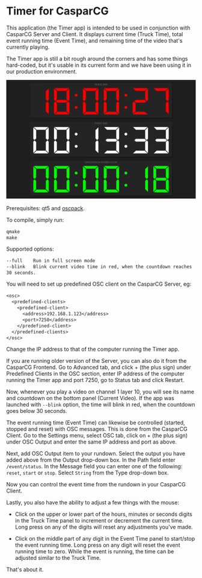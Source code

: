 # Timer for CasparCG

This application (the Timer app) is intended to be used in conjunction with CasparCG Server and Client. It displays current time (Truck Time), total event running time (Event Time), and remaining time of the video that's currently playing.

The Timer app is still a bit rough around the corners and has some things hard-coded, but it's usable in its current form and we have been using it in our production environment.

![Screenshot](screenshot.png)

Prerequisites: qt5 and [oscpack](https://github.com/dimitry-ishenko-casparcg/oscpack).

To compile, simply run:

    qmake
    make

Supported options:

    --full    Run in full screen mode
    --blink   Blink current video time in red, when the countdown reaches 30 seconds.

You will need to set up predefined OSC client on the CasparCG Server, eg:

    <osc>
      <predefined-clients>
        <predefined-client>
          <address>192.168.1.123</address>
          <port>7250</address>
        </predefined-client>
      </predefined-clients>
    </osc>

Change the IP address to that of the computer running the Timer app.

If you are running older version of the Server, you can also do it from the CasparCG Frontend. Go to Advanced tab, and click + (the plus sign) under Predefined Clients in the OSC section, enter IP address of the computer running the Timer app and port 7250, go to Status tab and click Restart.

Now, whenever you play a video on channel 1 layer 10, you will see its name and countdown on the bottom panel (Current Video). If the app was launched with `--blink` option, the time will blink in red, when the countdown goes below 30 seconds.

The event running time (Event Time) can likewise be controlled (started, stopped and reset) with OSC messages. This is done from the CasparCG Client. Go to the Settings menu, select OSC tab, click on + (the plus sign) under OSC Output and enter the same IP address and port as above.

Next, add OSC Output item to your rundown. Select the output you have added above from the Output drop-down box. In the Path field enter `/event/status`. In the Message field you can enter one of the following: `reset`, `start` or `stop`. Select `String` from the Type drop-down box.

Now you can control the event time from the rundown in your CasparCG Client.

Lastly, you also have the ability to adjust a few things with the mouse:

* Click on the upper or lower part of the hours, minutes or seconds digits in the Truck Time panel to increment or decrement the current time. Long press on any of the digits will reset any adjustments you've made.

* Click on the middle part of any digit in the Event Time panel to start/stop the event running time. Long press on any digit will reset the event running time to zero. While the event is running, the time can be adjusted similar to the Truck Time.

That's about it.
